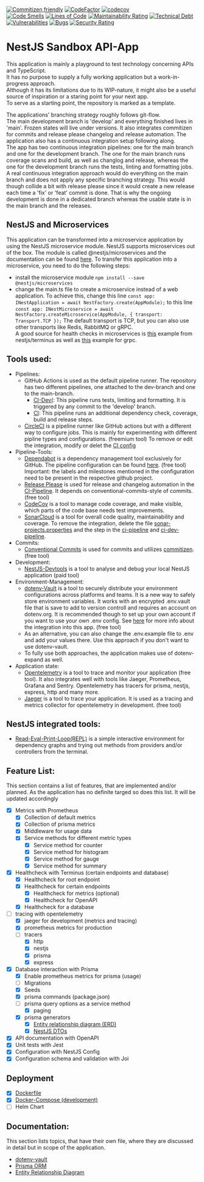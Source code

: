 [![Commitizen friendly](https://img.shields.io/badge/commitizen-friendly-brightgreen.svg)](http://commitizen.github.io/cz-cli/)
[![CodeFactor](https://www.codefactor.io/repository/github/noctua84/nestjs-sandbox/badge)](https://www.codefactor.io/repository/github/noctua84/nestjs-sandbox)
[![codecov](https://codecov.io/gh/noctua84/NestJS-Sandbox/graph/badge.svg?token=JZMjRX3oRi)](https://codecov.io/gh/noctua84/NestJS-Sandbox)  
[![Code Smells](https://sonarcloud.io/api/project_badges/measure?project=noctua84_NestJS-Sandbox&metric=code_smells)](https://sonarcloud.io/summary/new_code?id=noctua84_NestJS-Sandbox)
[![Lines of Code](https://sonarcloud.io/api/project_badges/measure?project=noctua84_NestJS-Sandbox&metric=ncloc)](https://sonarcloud.io/summary/new_code?id=noctua84_NestJS-Sandbox)
[![Maintainability Rating](https://sonarcloud.io/api/project_badges/measure?project=noctua84_NestJS-Sandbox&metric=sqale_rating)](https://sonarcloud.io/summary/new_code?id=noctua84_NestJS-Sandbox)
[![Technical Debt](https://sonarcloud.io/api/project_badges/measure?project=noctua84_NestJS-Sandbox&metric=sqale_index)](https://sonarcloud.io/summary/new_code?id=noctua84_NestJS-Sandbox)
[![Vulnerabilities](https://sonarcloud.io/api/project_badges/measure?project=noctua84_NestJS-Sandbox&metric=vulnerabilities)](https://sonarcloud.io/summary/new_code?id=noctua84_NestJS-Sandbox)
[![Bugs](https://sonarcloud.io/api/project_badges/measure?project=noctua84_NestJS-Sandbox&metric=bugs)](https://sonarcloud.io/summary/new_code?id=noctua84_NestJS-Sandbox)
[![Security Rating](https://sonarcloud.io/api/project_badges/measure?project=noctua84_NestJS-Sandbox&metric=security_rating)](https://sonarcloud.io/summary/new_code?id=noctua84_NestJS-Sandbox)
  
# NestJS Sandbox API-App
This application is mainly a playground to test technology concerning APIs and TypeScript.  
It has no purpose to supply a fully working application but a work-in-progress approach.  
Although it has its limitations due to its WIP-nature,
it might also be a useful source of inspiration or a staring point for your next app.  
To serve as a starting point, the repository is marked as a template.
  
The applications' branching strategy roughly follows git-flow.  
The main development branch is 'develop' and everything finished lives in 'main'.
Frozen states will live under versions. 
It also integrates commitizen for commits and release please changelog and release automation. 
The application also has a continuous integration setup following along.  
The app has two continuous integration pipelines: one for the main branch and one for the development branch. The one for the main branch runs coverage scans and build, as well as changlog and release, whereas the one for the development branch runs the tests, linting and formatting jobs.  
A real continuous integration approach would do everything on the main branch and does not apply any specific branching strategy. 
This would though collide a bit with release please since it would create a new release each time a 'fix' or 'feat' commit is done. That is why the ongoing development is done in a dedicated branch whereas the usable state is in the main branch and the releases. 

## NestJS and Microservices
This application can be transformed into a microservice application by using the NestJS microservice module.
NestJS supports microservices out of the box. The module is called @nestjs/microservices and the documentation can be found [here](https://docs.nestjs.com/microservices/basics).
To transfer this application into a microservice, you need to do the following steps:
- install the microservice module ``` npm install --save @nestjs/microservices ```
- change the main.ts file to create a microservice instead of a web application.
  To achieve this, change this line ``` const app: INestApplication = await NestFactory.create(AppModule); ``` 
  to this line ``` const app: INestMicroservice = await NestFactory.createMicroservice(AppModule, { transport: Transport.TCP }); ```
The default transport is TCP, but you can also use other transports like Redis, RabbitMQ or gRPC.  
A good source for health checks in microservices is [this](https://github.com/nestjs/terminus/blob/master/sample/002-microservice-app/src/health/health.controller.ts) example from nestjs/terminus
as well as [this](https://github.com/nestjs/terminus/blob/master/sample/004-grpc-app/src/server/health/health.controller.ts) example for grpc.

## Tools used:
- Pipelines:
  - GitHub Actions is used as the default pipeline runner. The repository has two different pipelines, one attached to the dev-branch and one to the main-branch.
    - [CI-Dev(](./.github/workflows/ci-dev.yml): This pipeline runs tests, limiting and formatting. It is triggered by any commit to the 'develop' branch.
    - [CI](./.github/workflows/ci.yml): This pipeline runs an additional dependency check, coverage, build and release steps.  
  - [CircleCI](https://www.circleci.com) is a pipeline runner like GitHub actions but with a different way to configure jobs. This is mainly for experimenting with different pipline types and configurations. (freemium tool) To remove or edit the integration, modify or delet the [CI config](./.circleci/config.yml)
- Pipeline-Tools:
    - [Dependabot](https://github.com/dependabot) is a dependency management tool exclusively for GitHub. The pipeline configuration can be found [here](./.github/dependabot.yml). (free tool)  
    Important: the labels and milestones mentioned in the configuration need to be present in the respective github project.
    - [Release Please](https://github.com/googleapis/release-please) is used for release and changelog automation in the [CI-Pipeline](./.github/workflows/ci.yml). It depends on conventional-commits-style of commits. (free tool)
    - [CodeCov](https://codecov.io) is a tool to manage code coverage, and make visible, which parts of the code base needs test improvements.
    - [SonarCloud](https://sonarcloud.io) is a tool for overall code quality, maintainability and coverage. To remove the integration, delete the file [sonar-projects.properties](./sonar-project.properties) and the step in the [ci-pipeline](./.github/workflows/ci.yml) and [ci-dev-pipeline](./.github/workflows/ci-dev.yml).
- Commits:
    - [Conventional Commits](https://www.conventionalcommits.org/en/v1.0.0/) is used for commits and utilizes [commitizen](https://github.com/commitizen/cz-cli). (free tool)
- Development:
    - [NestJS-Devtools](devtools.nestjs.com) is a tool to analyse and debug your local NestJS application (paid tool)
- Environment-Management:
    - [dotenv-Vault](https://www.dotenv.org/docs) is a tool to securely distribute your environment configurations across platforms and teams. It is a new way to safely store environment variables. It works with an encrypted .env.vault file that is save to add to version controll and requires an account on dotenv.org. It is recommended though to set up your own account if you want to use your own .env config. See [here](#dotenv-vault) for more info about the integration into this app. (free tool)
    - As an alternative, you can also change the .env.example file to .env and add your values there. Use this approach if you don't want to use dotenv-vault.
    - To fully use both approaches, the application makes use of dotenv-expand as well.
- Application state:
    - [Opentelemetry](https://opentelemetry.io/) is a tool to trace and monitor your application (free tool). 
      It also integrates well with tools like Jaeger, Prometheus, Grafana and Sentry. 
      Opentelemetry has tracers for prisma, nestjs, express, http and many more.
    - [Jaeger](https://www.jaegertracing.io/) is a tool to trace your application. It is used as a tracing and metrics collector for opentelemetry in development. (free tool)

## NestJS integrated tools:
- [Read-Eval-Print-Loop(REPL)](docs.nestjs.com/recipes/repl) is a simple interactive environment for dependency graphs and trying out methods from providers and/or controllers from the terminal.

## Feature List:
This section contains a list of features, that are implemented and/or planned. As the application has no definite targed so does this list. It will be updated accordingly
- [x] Metrics with Prometheus
  - [x] Collection of default metrics
  - [x] Collection of prisma metrics
  - [x] Middleware for usage data
  - [x] Service methods for different metric types
    - [x] Service method for counter
    - [x] Service method for histogram
    - [x] Service method for gauge
    - [x] Service method for summary
- [x] Healthcheck with Terminus (certain endpoints and database)
  - [x] Healthcheck for root endpoint
  - [x] Healthcheck for certain endpoints
    - [x] Healthcheck for metrics (optional)
    - [x] Healthcheck for OpenAPI
  - [x] Healthcheck for a database
- [ ] tracing with opentelemetry
  - [x] jaeger for development (metrics and tracing)
  - [x] prometheus metrics for production
  - [ ] tracers
    - [x] http
    - [x] nestjs
    - [x] prisma
    - [x] express
- [x] Database interaction with Prisma
  - [x] Enable prometheus metrics for prisma (usage)
  - [ ] Migrations
  - [x] Seeds
  - [x] prisma commands (package.json)
  - [ ] prisma query options as a service method
    - [x] paging  
  - [x] prisma generators
    - [x] [Entity relationship diagram (ERD)](./documentation/prisma-orm.md#erd-generator)  
    - [x] [NestJS DTOs](./documentation/prisma-orm.md#nestjs-dto-generator)
- [x] API documentation with OpenAPI
- [x] Unit tests with Jest
- [x] Configuration with NestJS Config
- [x] Configuration schema and validation with Joi

## Deployment
- [x] [Dockerfile](./docker/Dockerfile)
- [x] [Docker-Compose (development)](./docker/docker-compose.yml)
- [ ] Helm Chart

## Documentation:
This section lists topics, that have their own file, where they are discussed in detail but in scope of the application.  
- [dotenv-vault](./documentation/dotenv-vault.md)  
- [Prisma ORM](./documentation/prisma-orm.md)
- [Entity Relationship Diagram](./documentation/ERD.md)


